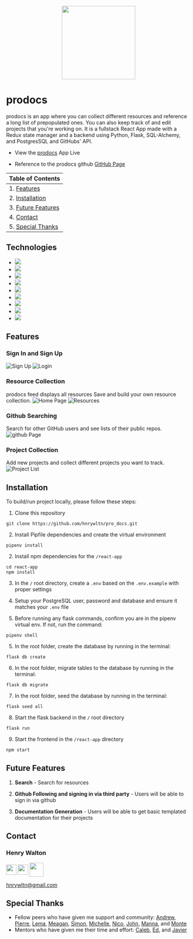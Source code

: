 <p align='center'>
  <img src='./react-app/public/favicon.ico' height='200px'>
</p>

# prodocs
prodocs is an app where you can collect different resources and reference a long list of prepopulated ones. You can also keep track of and edit projects that you're working on. It is a fullstack React App made with a Redux state manager and a backend using Python, Flask, SQL-Alchemy, and PostgresSQL and GitHubs' API.

* View the <a href='https://prodocs.herokuapp.com/'>prodocs</a> App Live

* Reference to the prodocs github <a href='https://github.com/hnrywltn/pro_docs'>GitHub Page</a>

| Table of Contents |
| ----------------- |
| 1. [Features](#features) |
| 2. [Installation](#installation) |
| 3. [Future Features](#future-features) |
| 4. [Contact](#contact) |
| 5. [Special Thanks](#special-thanks) |


## Technologies
* <a href="https://developer.mozilla.org/en-US/docs/Web/JavaScript"><img src="https://img.shields.io/badge/-JavaScript-F7DF1E?logo=JavaScript&logoColor=333333" /></a>
* <a href="https://www.postgresql.org/"><img src="https://img.shields.io/badge/-PostgreSQL-336791?logo=PostgreSQL&logoColor=white" /></a>
* <a href="https://nodejs.org/"><img src="https://img.shields.io/badge/Node.js-43853D?style=flat&logo=node.js&logoColor=white"></a>
* <a href="https://reactjs.org/"><img src="https://img.shields.io/badge/react-%2320232a.svg?style=flat&logo=react&logoColor=%2361DAFB"></a>
* <a href="https://redux.js.org/"><img src="https://img.shields.io/badge/redux-%23593d88.svg?style=flat&logo=redux&logoColor=white"></a>
* <a href="https://developer.mozilla.org/en-US/docs/Web/CSS"><img src="https://img.shields.io/badge/-CSS3-1572B6?logo=CSS3" /></a>
* <a href="https://www.python.org/"><img src="https://img.shields.io/badge/Python-3776AB?style=flat&logo=python&logoColor=white" /></a>
* <a href="https://flask.palletsprojects.com/"><img src="https://img.shields.io/badge/Flask-000000?style=flat&logo=flask&logoColor=white" /></a>
* <a href="https://www.heroku.com/home"><img src="https://img.shields.io/badge/Heroku-430098?style=flat&logo=heroku&logoColor=white" /></a>


## Features

### Sign In and Sign Up
![Sign Up](./readme-assets/images/signup.jpg)
![Login](./readme-assets/images/login.jpg)

### Resource Collection
prodocs feed displays all resources
Save and build your own resource collection.
![Home Page](./readme-assets/images/home.jpg)
![Resources](./readme-assets/images/home2.jpg)

### Github Searching
Search for other GitHub users and see lists of their public repos.
![github Page](./readme-assets/images/github.jpg)

### Project Collection
Add new projects and collect different projects you want to track.
![Project List](./readme-assets/images/projectForm.jpg)




## Installation
To build/run project locally, please follow these steps:

1. Clone this repository

```shell
git clone https://github.com/hnrywltn/pro_docs.git
```

2. Install Pipfile dependencies and create the virtual environment
```shell
pipenv install
```

2. Install npm dependencies for the `/react-app`

```shell
cd react-app
npm install
```

3. In the `/` root directory, create a `.env` based on the `.env.example` with proper settings

4. Setup your PostgreSQL user, password and database and ensure it matches your `.env` file

5. Before running any flask commands, confirm you are in the pipenv virtual env. If not, run the command:
```shell
pipenv shell
```

5. In the root folder, create the database by running in the terminal:
```shell
flask db create
```

6. In the root folder, migrate tables to the database by running in the terminal:
```shell
flask db migrate
```

7. In the root folder, seed the database by running in the terminal:
```shell
flask seed all
```

8. Start the flask backend in the `/` root directory
```shell
flask run
```

9. Start the frontend in the `/react-app` directory

```javascript
npm start
```





## Future Features

1. __Search__ - Search for resources

2. __Github Following and signing in via third party__ - Users will be able to sign in via github

3. __Documentation Generation__ - Users will be able to get basic templated documentation for their projects


## Contact

### Henry Walton
<a href="https://www.linkedin.com/in/hnrywltn/"><img src="./readme-assets/logos/linkedin-logo.png" height="28" align="middle" /></a>
<a href="https://angel.co/u/henry-walton-3"><img src="./readme-assets/logos/angellist-logo.png" height="28" align="middle" /></a>
<a href="https://github.com/hnrywltn"><img src="./readme-assets/logos/github-logo.png" height="38" align="middle" /></a>

hnrywltn@gmail.com


## Special Thanks
* Fellow peers who have given me support and community: [Andrew](https://github.com/andru17urdna), [Pierre](https://github.com/TheGuilbotine), [Lema](https://github.com/lemlooma), [Meagan](https://github.com/meagan13), [Simon](https://github.com/Simonvargas), [Michelle](https://github.com/michellekontoff), [Nico](https://github.com/nicopierson), [John](https://github.com/Jomix-13), [Manna](https://github.com/makon57), and [Monte](https://github.com/theflaggship)
* Mentors who have given me their time and effort: [Caleb](https://github.com/CalebAmes), [Ed](https://github.com/edherm), and [Javier](https://github.com/javiermortiz)

